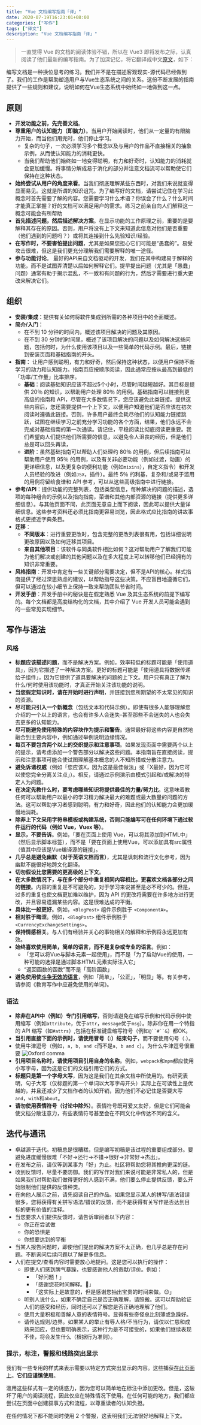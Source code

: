 ```yaml
---
title: "Vue 文档编写指南「译」"
date: 2020-07-19T16:23:01+08:00
categories: ["写作"]
tags: ["译文"]
description: "Vue 文档编写指南「译」"
---
```

> 一直觉得 Vue 的文档的阅读体验不错，所以在 Vue3 即将发布之际，认真阅读了他们最新的编写指南。为了加深记忆，将它翻译成中文[原文](https://v3.vuejs.org/guide/writing-guide.html)，如下：

编写文档是一种换位思考的练习。我们并不是在描述客观现实-源代码已经做到了。我们的工作是帮助塑造用户与Vue生态系统之间的关系。这份不断发展的指南提供了一些规则和建议，说明如何在Vue生态系统中始终如一地做到这一点。

## 原则

- **开发功能之前，先完善文档**。
- **尊重用户的认知能力（即脑力）**。当用户开始阅读时，他们从一定量的有限脑力开始，而当他们用完时，他们停止学习。
  - 复杂的句子，一次必须学习多个概念以及与用户的作品不直接相关的抽象示例，从而使认知能力的消耗更快。
  - 当我们帮助他们始终如一地变得聪明，有力和好奇时，认知能力的消耗就会更加缓慢。将事情分解成易于消化的部分并注意文档流可以帮助使它们保持在这种状态。
- **始终尝试从用户的角度来看**。当我们彻底理解某些东西时，对我们来说就变得显而易见。这就是所谓的知识诅咒。为了编写好的文档，请尝试记住在学习此概念时首先需要了解的内容。您需要学习什么术语？你误会了什么？什么时间才能真正掌握？好的文档可以满足用户的需求。练习之前亲自向人们解释这一概念可能会有所帮助
- **首先描述问题，然后描述解决方案**。在显示功能的工作原理之前，重要的是要解释其存在的原因。否则，用户将没有上下文来知道此信息对他们是否重要（他们遇到的问题吗？）或将其连接到什么先验知识/经验。
- **在写作时，不要害怕提出问题**，尤其是如果您担心它们可能是“愚蠢的”。易受攻击很难，但这是我们更充分理解我们需要解释的唯一途径。
- **参与功能讨论**。 最好的API来自文档驱动的开发，我们在其中构建易于解释的功能，而不是试图弄清楚以后如何解释它们。提早提出问题（尤其是「愚蠢」问题）通常有助于揭示混乱，不一致和有问题的行为，然后才需要进行重大更改来解决它们。

## 组织

- **安装/集成**：提供有关如何将软件集成到所需的各种项目中的全面概述。
- **简介/入门**：
  - 在不到 10 分钟的时间内，概述该项目解决的问题及其原因。
  - 在不到 30 分钟的时间里，概述了该项目解决的问题以及如何解决这些问题，包括何时，为什么使用该项目以及一些简单的代码示例。最后，链接到安装页面和基础指南的开头。
- **指南**： 让用户感到聪明，有力和好奇，然后保持这种状态，以便用户保持不断学习的动力和认知能力。指南页应按顺序阅读，因此通常应按从最高到最低的「功率/工作量」比率排序。
  - **基础**：阅读基础知识应该不超过5个小时，尽管时间越短越好。其目标是提供 20％ 的知识，以帮助用户处理 80％ 的用例。基础指南可以链接到更高级的指南和 API，尽管在大多数情况下，您应该避免此类链接。提供这些内容后，您还需要提供一个上下文，以便用户知道他们是否应该在初次阅读时遵循此链接。否则，许多用户最终会耗尽他们的认知能力链接跳跃，试图在继续学习之前充分学习功能的各个方面，结果，他们永远不会完成对基础指南的第一次通读。请记住，平稳阅读比彻底阅读更重要。我们希望向人们提供他们所需要的信息，以避免令人沮丧的经历，但是他们总是可以回头再读，
  - **进阶**：虽然基础指南可以帮助人们处理约 80％ 的用例，但后续指南可以帮助用户使用 95％ 的用例，以及有关非必要功能（例如过渡，动画）的更详细信息，以及更复杂的便利功能（例如`mixins`），自定义指令）和开发人员经验的改进（例如`JSX`，插件）。最终 5％ 的利基，复杂和/或易于滥用的用例将留给食谱和 API 参考，可以从这些高级指南中进行链接。
- **参考/API**：提供功能的完整列表，包括类型信息，每种解决的问题的描述，选项的每种组合的示例以及指向指南，菜谱和其他内部资源的链接（提供更多详细信息）。与其他页面不同，此页面无意自上而下阅读，因此可以提供大量详细信息。这些参考资料还必须比指南更容易浏览，因此格式应比指南的讲故事格式更接近字典条目。
- **迁移**：
  - **不同版本**：进行重要更改时，包含完整的更改列表很有用，包括详细说明更改原因以及如何迁移其项目。
  - **来自其他项目**：该软件与同类软件相比如何？这对帮助用户了解我们可能为他们解决或创建的其他问题以及在多大程度上可以转移他们已经拥有的知识非常重要。
- **风格指南**：开发中肯定有一些关键部分需要决定，但不是API的核心。样式指南提供了经过深思熟虑的建议，以帮助指导这些决策。不应盲目地遵循它们，但可以通过在较小细节上保持一致来帮助团队节省时间。
- **开发手册**：开发手册中的秘诀是在假定熟悉 Vue 及其生态系统的前提下编写的。每个文档都是高度结构化的文档，其中介绍了 Vue 开发人员可能会遇到的一些常见实现细节。

## 写作与语法

### 风格

- **标题应该描述问题**，而不是解决方案。例如，效率较低的标题可能是「使用道具」，因为它描述了一种解决方案。更好的标题可能是「使用道具将数据传递给子组件」，因为它提供了道具要解决的问题的上下文。用户只有真正了解为什么/何时使用该功能时，才真正开始关注该功能的说明。
- **当您假定知识时，请在开始时进行声明**，并链接到您所期望的不太常见的知识的资源。
- **尽可能只引入一个新概念**（包括文本和代码示例）。即使有很多人能够理解您介绍的一个以上的语言，也会有许多人会迷失-甚至那些不会迷失的人也会失去更多的认知能力。
- **尽可能避免使用特殊的内容块作为提示和警告**。通常最好将这些内容更自然地融合到主要内容中，例如通过举例说明边缘情况。
- **每页不要包含两个以上的交织提示和注意事项**。如果发现页面中需要两个以上的提示，请考虑添加一个警告部分以解决这些问题。本指南旨在直接阅读，提示和注意事项可能会使试图理解基本概念的人不知所措或分散注意力。
- **避免诉诸权威**（例如「您应该X，因为这是最佳做法」或「X最好，因为它可以使您完全分离关注点」）。相反，请通过示例演示由模式引起和/或解决的特定人为问题。
- **在决定先教什么时，要考虑哪些知识将提供最佳的力量/努力比**。这意味着教任何可以帮助用户以最小的学习精力解决最大的难题或最大数量的问题的方法。这可以帮助学习者感到聪明，有力和好奇，因此他们的认知能力会更加缓慢地消耗。
- **除非上下文采用字符串模板或构建系统，否则只能编写可在任何环境下通过软件运行的代码（例如 Vue，Vuex 等）**。
- **显示，不要告诉**。例如，「要在页面上使用 Vue，可以将其添加到HTML中」（然后显示脚本标签），而不是「要在页面上使用Vue，可以添加具有src属性（值其中应该是Vue编译源的链接」。
- **几乎总是避免幽默（对于英语文档而言）**，尤其是讽刺和流行文化参考，因为幽默不能很好地跨文化翻译。
- **切勿假设比您需要的更高级的上下文**。
- **在大多数情况下，与在多个部分中重复相同内容相比，更喜欢文档各部分之间的链接**。内容的重复是不可避免的，对于学习来说甚至是必不可少的。但是，过多的重复也使文档更加难以维护，因为 API 的更改将需要在许多地方进行更改，并且容易遗漏某些内容。这是很难达成的平衡。
- **具体比一般更好**。例如，`<BlogPost>` 组件示例胜于 `<ComponentA>`。
- **相对胜于晦涩**。例如，`<BlogPost>` 组件示例胜于 `<CurrencyExchangeSettings>`。
- **保持情感相关**。与人们有经验并关心的事物相关的解释和示例将永远更加有效。
- **始终喜欢使用简单，简单的语言，而不是复杂或专业的语言**。例如：
  - 「您可以将Vue与脚本元素一起使用」，而不是「为了启动Vue的使用，一种可能的选择是通过脚本HTML元素实际注入它」
  - “返回函数的函数”而不是「高阶函数」
- **避免使用使[斗争无效的语言](https://css-tricks.com/words-avoid-educational-writing/)**，例如「简单」，「公正」，「明显」等。有关参考，请参阅《教育写作中应避免使用的单词》。

### 语法

- **除非在API中（例如）专门引用缩写**，否则请避免在编写示例和代码示例中使用缩写（例如`attribute`，优于`attr`，`message`优于`msg`）。除非你在用一个特指的 API 缩写（如`#attrs`）,包括在标准键盘缩写符号（例如`@``#``&`）都OK。
- **当引用直接下面的示例时，请使用冒号（:）结束句子**，而不要使用句号（.）。
- 使用牛津逗号（例如，`a, b, and c`而不是`a, b and c`）。为什么牛津逗号很重要
![Oxford comma](https://cdn.jsdelivr.net/gh/mopig/oss@master/uPic/202007/QjEPRT.jpg)
- **引用项目名称时，请使用项目引用自身的名称**。例如，`webpack`和`npm`都应使用小写字母，因为这是它们的文档引用它们的方式。
- **标题只是第一个字母大写**，因为这是我们在其余文档中所使用的。有研究表明，句子大写（仅标题的第一个单词以大写字母开头）实际上在可读性上是优越的，并且还减少了文档作者的认知开销，因为他们不必记住是否要大写`and`，`with`和`about`。
- **请勿使用表情符号（讨论中除外）**。表情符号既可爱又友好，但是它们可能会使文档分散注意力，有些表情符号甚至会在不同文化中传达不同的含义。

## 迭代与通讯

- 卓越源于迭代。初稿总是很糟糕，但是编写初稿是该过程的重要组成部分。要避免进度缓慢很难「不好->还行->不错->很好->非常好->杰出」。
- 在发布之前，请仅等到某事为「好」为止。社区将帮助您将其推向更深的链。
- 收到反馈时，尽量不要防御。我们的写作对我们来说可能是非常私人的，但是如果我们对帮助我们做得更好的人感到不满，他们要么停止提供反馈，要么开始限制他们提供的反馈种类。
- 在向他人展示之前，请先阅读自己的作品。如果您显示某人的拼写/语法错误很多，您将获得有关拼写语法/错误的反馈，而不是获得有关写作是否达到目标的更有价值的注释。
- 当您要求人们提供反馈时，请告诉审阅者以下内容：
  - 你正在尝试做
  - 你的恐惧是
  - 你想要达到的平衡
- 当某人报告问题时，即使他们提出的解决方案不太正确，也几乎总是存在问题。不断询问后续问题以了解更多信息。
- 人们在提交/查看内容时需要放心地提问。这是您可以执行的操作：
  - 即使人们感到脾气暴躁，也要感谢他人的贡献/评价。例如：
    - 「好问题！」
    - 「感谢您花时间解释。🙂」
    - 「这实际上是故意的，但是感谢您抽出宝贵的时间来做。😊」
  - 听别人说什么，如果不确定自己是否正确理解，请照搬。这可以帮助验证人们的感受和经历，同时还可以了解您是否正确地理解了他们。
  - 使用大量积极和善解人意的表情符号。显得有些奇怪总比刻薄或急躁好。
  - 请传达规则/边界。如果某人的举止有辱人格/不当行为，请仅以仁慈和成熟来回应，但也要明确表示，这种行为是不可接受的，如果他们继续表现不佳，将会发生什么（根据行为准则）。

### 提示，标注，警报和线路突出显示

我们有一些专用的样式来表示需要以特定方式突出显示的内容。这些捕获[在此页面上](https://v3.vuejs.org/guide/doc-style-guide.html#alerts)。**它们应谨慎使用**。

滥用这些样式有一定的诱惑力，因为您可以简单地在标注中添加更改。但是，这破坏了用户的阅读流程，因此仅应在特殊情况下使用。在任何可能的地方，我们都应尝试在页面中创建叙事方式和流程，以尊重读者的认知负担。

在任何情况下都不能同时使用 2 个警报，这表明我们无法很好地解释上下文。
